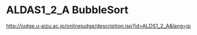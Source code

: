 # ALDAS1_2_A BubbleSort
<http://judge.u-aizu.ac.jp/onlinejudge/description.jsp?id=ALDS1_2_A&lang=jp>  

